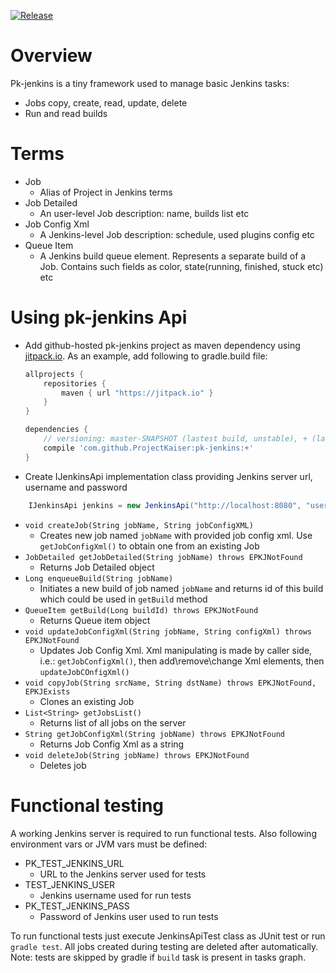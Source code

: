 [![Release](https://jitpack.io/v/ProjectKaiser/pk-jenkins.svg)](https://jitpack.io/#ProjectKaiser/pk-jenkins)	

# Overview
Pk-jenkins is a tiny framework used to manage basic Jenkins tasks:
- Jobs copy, create, read, update, delete
- Run and read builds

# Terms
- Job
  - Alias of Project in Jenkins terms
- Job Detailed
  - An user-level Job description: name, builds list etc 
- Job Config Xml
  - A Jenkins-level Job description: schedule, used plugins config etc
- Queue Item
  - A Jenkins build queue element. Represents a separate build of a Job. Contains such fields as color, state(running, finished, stuck etc) etc 
  
# Using pk-jenkins Api
- Add github-hosted pk-jenkins project as maven dependency using [jitpack.io](https://jitpack.io/). As an example, add following to gradle.build file:
	```gradle
	allprojects {
		repositories {
			maven { url "https://jitpack.io" }
		}
	}
	
	dependencies {
		// versioning: master-SNAPSHOT (lastest build, unstable), + (lastest release, stable) or certain version (e.g. 1.0)
		compile 'com.github.ProjectKaiser:pk-jenkins:+'
	}
	```
- Create IJenkinsApi implementation class providing Jenkins server url, username and password
```java
	IJenkinsApi jenkins = new JenkinsApi("http://localhost:8080", "user", "password");
```
- `void createJob(String jobName, String jobConfigXML)`
  - Creates new job named `jobName` with provided job config xml. Use `getJobConfigXml()` to obtain one from an existing Job
- `JobDetailed getJobDetailed(String jobName) throws EPKJNotFound`
  - Returns Job Detailed object
- `Long enqueueBuild(String jobName)`
  - Initiates a new build of job named `jobName` and returns id of this build which could be used in `getBuild` method
- `QueueItem getBuild(Long buildId) throws EPKJNotFound`
  - Returns Queue item object
- `void updateJobConfigXml(String jobName, String configXml) throws EPKJNotFound`
  - Updates Job Config Xml. Xml manipulating is made by caller side, i.e.: `getJobConfigXml()`, then add\remove\change Xml elements, then `updateJobCOnfigXml()`
- `void copyJob(String srcName, String dstName) throws EPKJNotFound, EPKJExists`
  - Clones an existing Job
- `List<String> getJobsList()`
  - Returns list of all jobs on the server
- `String getJobConfigXml(String jobName) throws EPKJNotFound`
  - Returns Job Config Xml as a string
- `void deleteJob(String jobName) throws EPKJNotFound`
  - Deletes job
  
# Functional testing
A working Jenkins server is required to run functional tests. 
Also following environment vars or JVM vars must be defined: 
- PK_TEST_JENKINS_URL
  - URL to the Jenkins server used for tests
- TEST_JENKINS_USER
  - Jenkins username used for run tests
- PK_TEST_JENKINS_PASS
  - Password of Jenkins user used to run tests
  
To run functional tests just execute JenkinsApiTest class as JUnit test or run `gradle test`. All jobs created during testing are deleted after automatically.
Note: tests are skipped by gradle if `build` task is present in tasks graph.  